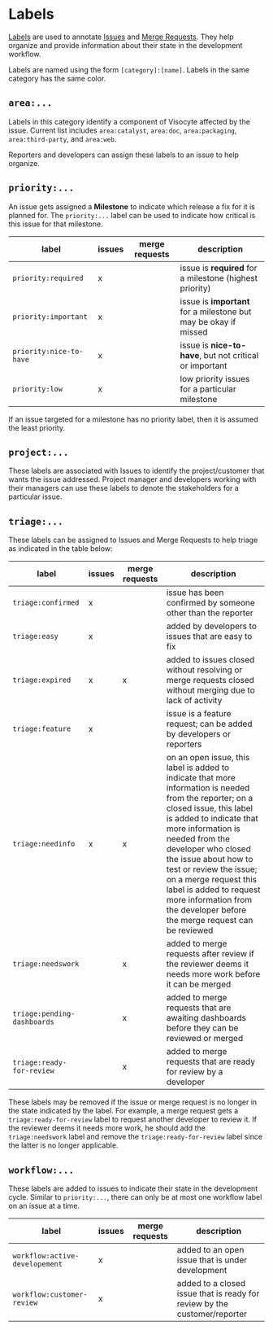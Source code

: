 Labels
======

[Labels][] are used to annotate [Issues][] and [Merge Requests][]. They help
organize and provide information about their state in the development
workflow.

Labels are named using the form `[category]:[name]`. Labels in the same category
has the same color.

`area:...`
------------

Labels in this category identify a component of Visocyte affected by the issue.
Current list includes `area:catalyst`, `area:doc`, `area:packaging`, `area:third-party`,
and `area:web`.

Reporters and developers can assign these labels to an issue to help organize.

`priority:...`
--------------

An issue gets assigned a **Milestone** to indicate which release a fix for it
is planned for. The `priority:...` label can be used to indicate how critical is
this issue for that milestone.


| label | issues | merge requests | description |
| ----- | -------| -------------- | ----------- |
| `priority:required` | x | | issue is **required** for a milestone (highest priority) |
| `priority:important` | x | | issue is **important** for a milestone but may be okay if missed |
| `priority:nice-to-have` | x | | issue is **nice-to-have**, but not critical or important |
| `priority:low` | x | | low priority issues for a particular milestone |

If an issue targeted for a milestone has no priority label, then it is assumed
the least priority.

`project:...`
---------------

These labels are associated with Issues to identify the project/customer that
wants the issue addressed. Project manager and developers working with their
managers can use these labels to denote the stakeholders for a particular issue.

`triage:...`
--------------

These labels can be assigned to Issues and Merge Requests to help triage as
indicated in the table below:

| label | issues | merge requests | description |
| ----- | -------| -------------- | ----------- |
| `triage:confirmed` | x |  | issue has been confirmed by someone other than the reporter |
| `triage:easy` | x | | added by developers to issues that are easy to fix |
| `triage:expired` | x | x | added to issues closed without resolving or merge requests closed without merging due to lack of activity |
| `triage:feature` | x |   | issue is a feature request; can be added by developers or reporters |
| `triage:needinfo` | x | x | on an open issue, this label is added to indicate that more information is needed from the reporter; on a closed issue, this label is added to indicate that more information is needed from the developer who closed the issue about how to test or review the issue; on a merge request this label is added to request more information from the developer before the merge request can be reviewed |
| `triage:needswork` |  | x | added to merge requests after review if the reviewer deems it needs more work before it can be merged |
| `triage:pending-dashboards` | | x | added to merge requests that are awaiting dashboards before they can be reviewed or merged |
| `triage:ready-for-review` | | x | added to merge requests that are ready for review by a developer |

These labels may be removed if the issue or merge request is no longer in the
state indicated by the label. For example, a merge request gets a `triage:ready-for-review`
label to request another developer to review it. If the reviewer deems it needs
more work, he should add the `triage:needswork` label and remove the `triage:ready-for-review`
label since the latter is no longer applicable.

`workflow:...`
--------------

These labels are added to issues to indicate their state in the development cycle.
Similar to `priority:...`, there can only be at most one workflow label on an issue
at a time.

| label | issues | merge requests | description |
| ----- | -------| -------------- | ----------- |
| `workflow:active-developement` | x | | added to an open issue that is under development |
| `workflow:customer-review` | x | | added to a closed issue that is ready for review by the customer/reporter |

[Labels]: https://gitlab.kitware.com/visocyte/visocyte/labels
[Issues]: https://gitlab.kitware.com/visocyte/visocyte/issues
[Merge Requests]: https://gitlab.kitware.com/visocyte/visocyte/merge_requests
